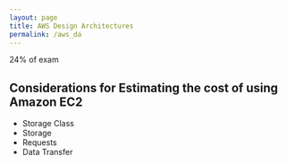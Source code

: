```yaml
---
layout: page
title: AWS Design Architectures
permalink: /aws_da
---
```


24% of exam

## Considerations for Estimating the cost of using Amazon EC2

- Storage Class
- Storage
- Requests
- Data Transfer
